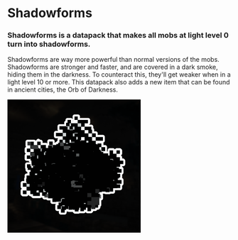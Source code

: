 # Shadowforms

### Shadowforms is a datapack that makes all mobs at light level 0 turn into shadowforms.

Shadowforms are way more powerful than normal versions of the mobs. Shadowforms are stronger and faster, and are covered in a dark smoke, hiding them in the darkness. To counteract this, they'll get weaker when in a light level 10 or more.
This datapack also adds a new item that can be found in ancient cities, the Orb of Darkness.

![The pack icon](https://raw.githubusercontent.com/DragonPoika/Shadowforms/main/shadowforms-datapack/pack.png)
